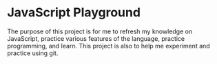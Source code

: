 # JavaScript Playground

The purpose of this project is for me to refresh my knowledge on JavaScript, practice various features of the language, practice programming, and learn. This project is also to help me experiment and practice using git.